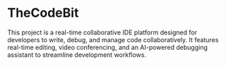 # TheCodeBit
This project is a real-time collaborative IDE platform designed for developers to write, debug, and manage code collaboratively. It features real-time editing, video conferencing, and an AI-powered debugging assistant to streamline development workflows.
